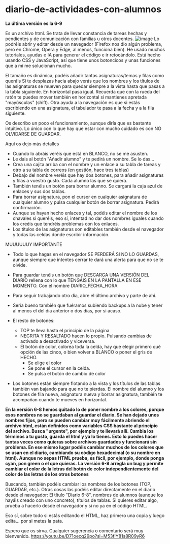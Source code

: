 # diario-de-actividades-con-alumnos

**La última versión es la 6-9**

Es un archivo html. Se trata de llevar constancia de tareas hechas y pendientes y de comunicación con familias u otros docentes.
![image](https://github.com/user-attachments/assets/870778ec-6834-4243-a691-0bd06488595e)
Lo podréis abrir y editar desde un navegador (Firefox nos dio algún problema, pero en Chrome, Opera y Edge, al menos, funciona bien).
He usado muchos tutoriales, ayudas e IA para generar el código e ir retocándolo.
Está hecho usando CSS y JavaScript, así que tiene unos botoncicos y unas funciones que a mí me solucionan mucho.

El tamaño es dinámica, podéis añadir tantas asignaturas/temas y filas como queráis
Si te desplazas hacia abajo verás que los nombres y los títulos de las asignaturas se mueven para quedar siempre a la vista hasta que pasas a la tabla siguiente.
En horizontal pasa igual. Recuerda que con la rueda del ratón te puedes mover también en horizontal si mantienes apretada "mayúsculas" (shift).
Otra ayuda a la navegación es que si estás escribiendo en una asignatura, el tabulador te pasa a la fecha y a la fila siguiente.

Os describo un poco el funcionamiento, aunque diría que es bastante intuitivo. Lo único con lo que hay que estar con mucho cuidado es con NO OLVIDARSE DE GUARDAR.

Aquí os dejo más detalles

- Cuando lo abráis veréis que está en BLANCO, no se me asusten.
- Le dais al botón "Añadir alumno" y te pedirá un nombre. Se lo das...
- Crea una cajita arriba con el nombre y un enlace a su tabla de tareas y otro a su tabla de correos (en gestión, hace tres tablas)
- Debajo del nombre veréis que hay dos botones, para añadir asignaturas y filas a vuestro gusto. Cada alumno las que se quiera.
- También tenéis un botón para borrar alumno. Se cargará la caja azul de enlaces y sus dos tablas.
- Para borrar asignatura, pon el cursor en cualquier asignatura de cualquier alumno y pulsa cualquier botón de borrar asignatura. Pedirá confirmación.
- Aunque se hayan hecho enlaces y tal, podéis editar el nombre de los chavales si queréis, eso sí, intentad no dar dos nombres iguales cuando los creéis que tendréis problemas con los enlaces.
- Los títulos de las asignaturas son editables también desde el navegador y todas las celdas donde escribir información.

MUUUUUUY IMPORTANTE
- Todo lo que hagas en el navegador SE PERDERÁ SI NO LO GUARDAS, aunque siempre que intentes cerrar te dará una alerta para que no se te olvide.
- Para guardar tenéis un botón que DESCARGA UNA VERSIÓN DEL DIARIO rellena con lo que TENGÁIS EN LA PANTALLA EN ESE MOMENTO. Con el nombre DIARIO_FECHA_HORA
- Para seguir trabajando otro día, abre el último archivo y parte de ahí.
- Sería bueno también que fuéramos subiendo backups a la nube y tener al menos el del día anterior o dos días, por si acaso.

- El resto de botones:
  - TOP te lleva hasta el principio de la página
  - NEGRITA Y RESALTADO hacen lo propio. Pulsando cambias de activado a desactivado y viceversa.
  - El botón de color, colorea toda la celda, hay que elegir primero qué opción de las cinco, o bien volver a BLANCO o poner el gris de HECHO.
      - Se elige el color
      - Se pone el cursor en la celda.
      - Se pulsa el botón de cambio de color

- Los botones están siempre flotando a la vista y los títulos de las tablas también van bajando para que no te pierdas. El nombre del alumno y los botones de fila nueva, asignatura nueva y borrar asignatura, también te acompañan cuando te mueves en horizontal.

**En la versión 6-8 hemos quitado lo de poner nombre a los colores, porque esos nombres no se guardaban al guardar el diario. Se han dejado unos nombres fijos, pero se pueden cambiar muy fácilmente abriendo el archivo html, están definidos como variables CSS bastante al principio del archivo. Busca "urgente", por ejemplo y te llevará allí. Cambia los términos a tu gusto, guarda el html y ya lo tienes. Esto lo puedes hacer tantas veces como quieras sobre archivos guardados y funcionará sin problema. En ese mismo lugar podéis cambiar muchos de los colores que se usan en el diario, cambiando su código hexadecimal (o su nombre en html). Aunque no sepas HTML prueba, es fácil, por ejemplo, donde ponga cyan, pon green o el que quieras.**
**La versión 6-9 arregla un bug y permite cambiar el color de la letras del botón de color independientemente del color de las letras de los otros botones**

Buscando, también podéis cambiar los nombres de los botones (TOP, GUARDAR, etc.). Otras cosas las podéis editar directamente en el diario desde el navegador: El título "Diario 6-8", nombres de alumnos (aunque los hayáis creado con uno concreto), títulos de tablas. Si quieres editar algo, prueba a hacerlo desde el navegador y si no ya en el código HTML.

Eso sí, sobre todo si estás editando el HTML, haz primero una copia y luego edita... por si metes la pata.

Espero que os sirva. Cualquier sugerencia o comentario será muy bienvenido.
https://youtu.be/D71oecq29po?si=M53fiY81s8R09yR6
